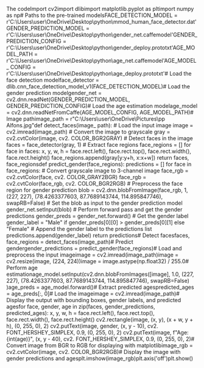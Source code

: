 The codeImport cv2import dlibimport matplotlib.pyplot as pltimport numpy as np# Paths to the pre-trained modelsFACE_DETECTION_MODEL = r'C:\Users\user\OneDrive\Desktop\python\mmod_human_face_detector.dat'GENDER_PREDICTION_MODEL = r'C:\Users\user\OneDrive\Desktop\python\gender_net.caffemodel'GENDER_PREDICTION_CONFIG = r'C:\Users\user\OneDrive\Desktop\python\gender_deploy.prototxt'AGE_MODEL_PATH = r'C:\Users\user\OneDrive\Desktop\python\age_net.caffemodel'AGE_MODEL_ CONFIG = r'C:\Users\user\OneDrive\Desktop\python\age_deploy.prototxt'# Load the face detection modelface_detector = dlib.cnn_face_detection_model_v1(FACE_DETECTION_MODEL)# Load the gender prediction modelgender_net = cv2.dnn.readNet(GENDER_PREDICTION_MODEL, GENDER_PREDICTION_CONFIG)# Load the age estimation modelage_model = cv2.dnn.readNetFromCaffe(AGE_MODEL_CONFIG, AGE_MODEL_PATH)# Image pathimage_path = r"C:\Users\user\OneDrive\Pictures\pp Alfons.jpg"def detect_faces(image_ path): # Load the input image image = cv2.imread(image_path) # Convert the image to grayscale gray = cv2.cvtColor(image, cv2. COLOR_BGR2GRAY) # Detect faces in the image faces = face_detector(gray, 1) # Extract face regions face_regions = [] for face in faces: x, y, w, h = face.rect.left(), face.rect.top(), face.rect.width(), face.rect.height() face_regions.append(gray[y:y+h, x:x+w]) return faces, face_regionsdef predict_gender(face_regions): predictions = [] for face in face_regions: # Convert grayscale image to 3-channel image face_rgb = cv2.cvtColor(face,  cv2. COLOR_GRAY2BGR) face_rgb = cv2.cvtColor(face_rgb, cv2. COLOR_BGR2RGB) # Preprocess the face region for gender prediction blob = cv2.dnn.blobFromImage(face_rgb, 1, (227, 227), (78.4263377603, 87.7689143744, 114.895847746), swapRB=False) # Set the blob as input to the gender prediction model gender_net.setInput(blob) # Perform forward pass and get the gender predictions gender_preds = gender_net.forward() # Get the gender label gender_label = "Male" if gender_preds[0][0] > gender_preds[0][1] else "Female" # Append the gender label to the  predictions list predictions.append(gender_label) return predictions# Detect facesfaces, face_regions = detect_faces(image_path)# Predict gendergender_predictions = predict_gender(face_regions)# Load and preprocess the input imageimage = cv2.imread(image_path)image = cv2.resize(image, (224, 224))image = image.astype(np.float32) / 255.0# Perform age estimationage_model.setInput(cv2.dnn.blobFromImages([image], 1.0, (227, 227), (78.4263377603, 87.7689143744, 114.895847746), swapRB=False) )age_preds = age_model.forward()# Extract predicted agespredicted_ages = age_preds[:, 0]# Load the imageimage = cv2.imread(image_path)# Display the output with bounding boxes, gender labels, and predicted agesfor face, gender, age in zip(faces, gender_predictions, predicted_ages): x, y, w, h = face.rect.left(), face.rect.top(), face.rect.width(), face.rect.height() cv2.rectangle(image, (x, y), (x + w, y + h), (0, 255,  0), 2) cv2.putText(image, gender, (x, y - 10), cv2. FONT_HERSHEY_SIMPLEX, 0.9, (0, 255, 0), 2) cv2.putText(image, f"Age: {int(age)}", (x, y - 40), cv2. FONT_HERSHEY_SIMPLEX, 0.9, (0, 255, 0), 2)# Convert image from BGR to RGB for displaying with matplotlibimage_rgb = cv2.cvtColor(image, cv2. COLOR_BGR2RGB)# Display the image with gender predictions and agesplt.imshow(image_rgb)plt.axis('off')plt.show()

